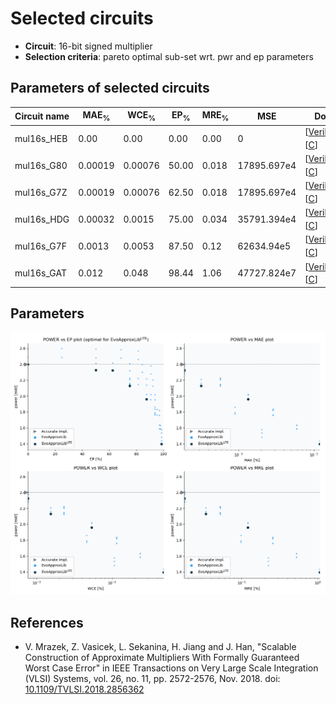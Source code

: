 
Selected circuits
===================
 - **Circuit**: 16-bit signed multiplier
 - **Selection criteria**: pareto optimal sub-set wrt. pwr and ep parameters

Parameters of selected circuits
----------------------------

| Circuit name | MAE<sub>%</sub> | WCE<sub>%</sub> | EP<sub>%</sub> | MRE<sub>%</sub> | MSE | Download |
| --- |  --- | --- | --- | --- | --- | --- | 
| mul16s_HEB | 0.00 | 0.00 | 0.00 | 0.00 | 0 |  [[Verilog<sub>generic</sub>](mul16s_HEB.v)]  [[C](mul16s_HEB.c)] |
| mul16s_G80 | 0.00019 | 0.00076 | 50.00 | 0.018 | 17895.697e4 |   [[Verilog<sub>PDK45</sub>](mul16s_G80_pdk45.v)] [[C](mul16s_G80.c)] |
| mul16s_G7Z | 0.00019 | 0.00076 | 62.50 | 0.018 | 17895.697e4 |   [[Verilog<sub>PDK45</sub>](mul16s_G7Z_pdk45.v)] [[C](mul16s_G7Z.c)] |
| mul16s_HDG | 0.00032 | 0.0015 | 75.00 | 0.034 | 35791.394e4 |   [[Verilog<sub>PDK45</sub>](mul16s_HDG_pdk45.v)] [[C](mul16s_HDG.c)] |
| mul16s_G7F | 0.0013 | 0.0053 | 87.50 | 0.12 | 62634.94e5 |   [[Verilog<sub>PDK45</sub>](mul16s_G7F_pdk45.v)] [[C](mul16s_G7F.c)] |
| mul16s_GAT | 0.012 | 0.048 | 98.44 | 1.06 | 47727.824e7 |   [[Verilog<sub>PDK45</sub>](mul16s_GAT_pdk45.v)] [[C](mul16s_GAT.c)] |
    
Parameters
--------------
![Parameters figure](fig.png)

References
--------------
   - V. Mrazek, Z. Vasicek, L. Sekanina, H. Jiang and J. Han, "Scalable Construction of Approximate Multipliers With Formally Guaranteed Worst Case Error" in IEEE Transactions on Very Large Scale Integration (VLSI) Systems, vol. 26, no. 11, pp. 2572-2576, Nov. 2018. doi: [10.1109/TVLSI.2018.2856362](https://dx.doi.org/10.1109/TVLSI.2018.2856362)

             